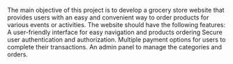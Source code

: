 The main objective of this project is to develop a grocery store website that provides users with an easy and convenient way to order products for various events or activities. The website should have the following features: 
A user-friendly interface for easy navigation and products ordering
Secure user authentication and authorization. 
Multiple payment options for users to complete their transactions. 
An admin panel to manage the categories and orders.
